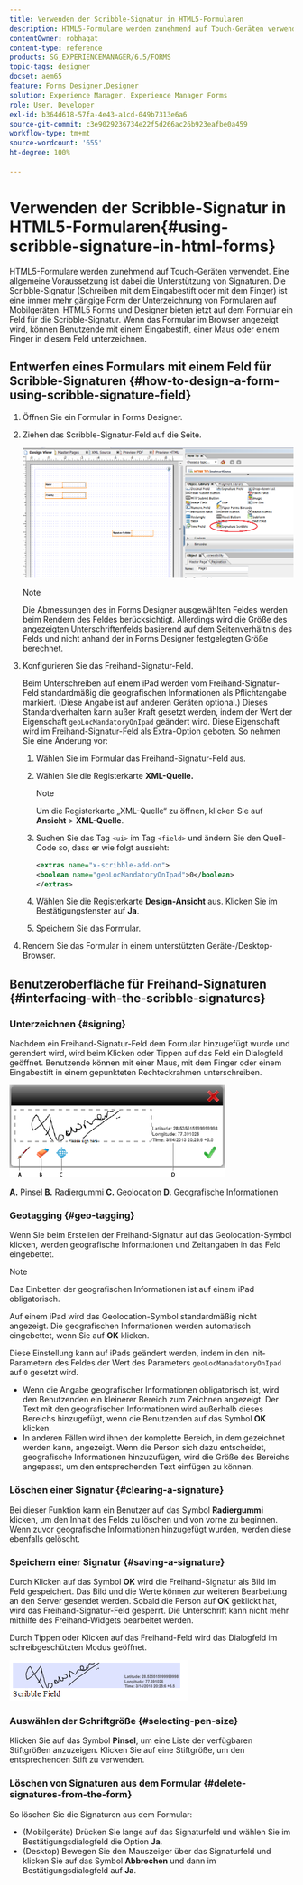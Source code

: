 ```yaml
---
title: Verwenden der Scribble-Signatur in HTML5-Formularen
description: HTML5-Formulare werden zunehmend auf Touch-Geräten verwendet. Eine allgemeine Voraussetzung ist dabei die Unterstützung von Signaturen. Das Unterzeichnen von Dokumenten auf Mobilgeräten ist eine immer mehr gängige Form der Unterzeichnung von Formularen.
contentOwner: robhagat
content-type: reference
products: SG_EXPERIENCEMANAGER/6.5/FORMS
topic-tags: designer
docset: aem65
feature: Forms Designer,Designer
solution: Experience Manager, Experience Manager Forms
role: User, Developer
exl-id: b364d618-57fa-4e43-a1cd-049b7313e6a6
source-git-commit: c3e9029236734e22f5d266ac26b923eafbe0a459
workflow-type: tm+mt
source-wordcount: '655'
ht-degree: 100%

---
```


# Verwenden der Scribble-Signatur in HTML5-Formularen{#using-scribble-signature-in-html-forms}

HTML5-Formulare werden zunehmend auf Touch-Geräten verwendet. Eine allgemeine Voraussetzung ist dabei die Unterstützung von Signaturen. Die Scribble-Signatur (Schreiben mit dem Eingabestift oder mit dem Finger) ist eine immer mehr gängige Form der Unterzeichnung von Formularen auf Mobilgeräten. HTML5 Forms und Designer bieten jetzt auf dem Formular ein Feld für die Scribble-Signatur. Wenn das Formular im Browser angezeigt wird, können Benutzende mit einem Eingabestift, einer Maus oder einem Finger in diesem Feld unterzeichnen.

## Entwerfen eines Formulars mit einem Feld für Scribble-Signaturen {#how-to-design-a-form-using-scribble-signature-field}

1. Öffnen Sie ein Formular in Forms Designer.
1. Ziehen das Scribble-Signatur-Feld auf die Seite.

   ![designer_scribble](assets/designer_scribble.png)

   >[!NOTE]
   >
   >Die Abmessungen des in Forms Designer ausgewählten Feldes werden beim Rendern des Feldes berücksichtigt. Allerdings wird die Größe des angezeigten Unterschriftenfelds basierend auf dem Seitenverhältnis des Felds und nicht anhand der in Forms Designer festgelegten Größe berechnet.

1. Konfigurieren Sie das Freihand-Signatur-Feld.

   Beim Unterschreiben auf einem iPad werden vom Freihand-Signatur-Feld standardmäßig die geografischen Informationen als Pflichtangabe markiert. (Diese Angabe ist auf anderen Geräten optional.) Dieses Standardverhalten kann außer Kraft gesetzt werden, indem der Wert der Eigenschaft `geoLocMandatoryOnIpad` geändert wird. Diese Eigenschaft wird im Freihand-Signatur-Feld als Extra-Option geboten. So nehmen Sie eine Änderung vor:

   1. Wählen Sie im Formular das Freihand-Signatur-Feld aus.
   1. Wählen Sie die Registerkarte **XML-Quelle.**

      >[!NOTE]
      >
      >Um die Registerkarte „XML-Quelle“ zu öffnen, klicken Sie auf **Ansicht** > **XML-Quelle**.

   1. Suchen Sie das Tag `<ui>` im Tag `<field>` und ändern Sie den Quell-Code so, dass er wie folgt aussieht:

      ```xml
      <extras name="x-scribble-add-on">
      <boolean name="geoLocMandatoryOnIpad">0</boolean>
      </extras>
      ```

   1. Wählen Sie die Registerkarte **Design-Ansicht** aus. Klicken Sie im Bestätigungsfenster auf **Ja**.
   1. Speichern Sie das Formular.

1. Rendern Sie das Formular in einem unterstützten Geräte-/Desktop-Browser.

## Benutzeroberfläche für Freihand-Signaturen {#interfacing-with-the-scribble-signatures}

### Unterzeichnen {#signing}

Nachdem ein Freihand-Signatur-Feld dem Formular hinzugefügt wurde und gerendert wird, wird beim Klicken oder Tippen auf das Feld ein Dialogfeld geöffnet. Benutzende können mit einer Maus, mit dem Finger oder einem Eingabestift in einem gepunkteten Rechteckrahmen unterschreiben.

![geolocation](assets/geolocation.png)

**A.** Pinsel **B.** Radiergummi **C.** Geolocation **D.** Geografische Informationen

### Geotagging {#geo-tagging}

Wenn Sie beim Erstellen der Freihand-Signatur auf das Geolocation-Symbol klicken, werden geografische Informationen und Zeitangaben in das Feld eingebettet.

>[!NOTE]
>
>Das Einbetten der geografischen Informationen ist auf einem iPad obligatorisch.

Auf einem iPad wird das Geolocation-Symbol standardmäßig nicht angezeigt. Die geografischen Informationen werden automatisch eingebettet, wenn Sie auf **OK** klicken.

Diese Einstellung kann auf iPads geändert werden, indem in den init-Parametern des Feldes der Wert des Parameters `geoLocManadatoryOnIpad` auf `0` gesetzt wird.

* Wenn die Angabe geografischer Informationen obligatorisch ist, wird den Benutzenden ein kleinerer Bereich zum Zeichnen angezeigt. Der Text mit den geografischen Informationen wird außerhalb dieses Bereichs hinzugefügt, wenn die Benutzenden auf das Symbol **OK** klicken.
* In anderen Fällen wird ihnen der komplette Bereich, in dem gezeichnet werden kann, angezeigt. Wenn die Person sich dazu entscheidet, geografische Informationen hinzuzufügen, wird die Größe des Bereichs angepasst, um den entsprechenden Text einfügen zu können.

### Löschen einer Signatur {#clearing-a-signature}

Bei dieser Funktion kann ein Benutzer auf das Symbol **Radiergummi** klicken, um den Inhalt des Felds zu löschen und von vorne zu beginnen. Wenn zuvor geografische Informationen hinzugefügt wurden, werden diese ebenfalls gelöscht.

### Speichern einer Signatur {#saving-a-signature}

Durch Klicken auf das Symbol **OK** wird die Freihand-Signatur als Bild im Feld gespeichert. Das Bild und die Werte können zur weiteren Bearbeitung an den Server gesendet werden. Sobald die Person auf **OK** geklickt hat, wird das Freihand-Signatur-Feld gesperrt. Die Unterschrift kann nicht mehr mithilfe des Freihand-Widgets bearbeitet werden.

Durch Tippen oder Klicken auf das Freihand-Feld wird das Dialogfeld im schreibgeschützten Modus geöffnet.

![3](assets/3.png)

### Auswählen der Schriftgröße {#selecting-pen-size}

Klicken Sie auf das Symbol **Pinsel**, um eine Liste der verfügbaren Stiftgrößen anzuzeigen. Klicken Sie auf eine Stiftgröße, um den entsprechenden Stift zu verwenden.

### Löschen von Signaturen aus dem Formular {#delete-signatures-from-the-form}

So löschen Sie die Signaturen aus dem Formular:

* (Mobilgeräte) Drücken Sie lange auf das Signaturfeld und wählen Sie im Bestätigungsdialogfeld die Option **Ja**.
* (Desktop) Bewegen Sie den Mauszeiger über das Signaturfeld und klicken Sie auf das Symbol **Abbrechen** und dann im Bestätigungsdialogfeld auf **Ja**.
